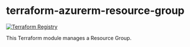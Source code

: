 # terraform-azurerm-resource-group
[![Terraform Registry](https://img.shields.io/badge/Terraform-registry-blueviolet.svg?logo=terraform)](https://registry.terraform.io/providers/hashicorp/azurerm/latest/docs/resources/resource_group)

This Terraform module manages a Resource Group.
